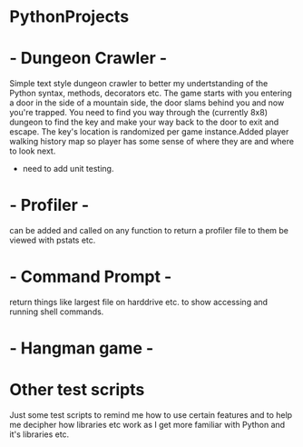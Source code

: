 # PythonProjects
# - Dungeon Crawler - 
Simple text style dungeon crawler to better my undertstanding of the Python syntax, methods, decorators etc.
The game starts with you entering a door in the side of a mountain side, the door slams behind you and now you're trapped. You need to find you way through the (currently 8x8) dungeon to find the key and make your way back to the door to exit and escape.
The key's location is randomized per game instance.Added player walking history map so player has some sense of where they are and where to look next. 
- need to add unit testing.

# - Profiler -
can be added and called on any function to return a profiler file to them be viewed with pstats etc.

# - Command Prompt -
return things like largest file on harddrive etc. to show accessing and running shell commands.

# - Hangman game - 

# Other test scripts
Just some test scripts to remind me how to use certain features and to help me decipher how libraries etc work as I get more familiar with Python and it's libraries etc.
